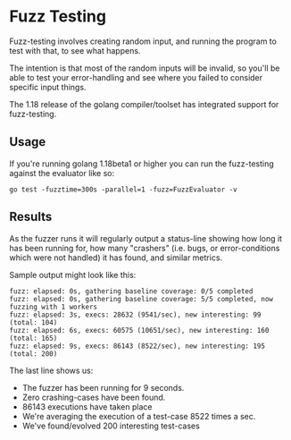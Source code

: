 # Fuzz Testing

Fuzz-testing involves creating random input, and running the program to test with that, to see what happens.

The intention is that most of the random inputs will be invalid, so you'll be able to test your error-handling and see where you failed to consider specific input things.

The 1.18 release of the golang compiler/toolset has integrated support for fuzz-testing.


## Usage

If you're running golang 1.18beta1 or higher you can run the fuzz-testing against the evaluator like so:

```
go test -fuzztime=300s -parallel=1 -fuzz=FuzzEvaluator -v
```


## Results

As the fuzzer runs it will regularly output a status-line showing how long it has been running for, how many "crashers" (i.e. bugs, or error-conditions which were not handled) it has found, and similar metrics.

Sample output might look like this:

```
fuzz: elapsed: 0s, gathering baseline coverage: 0/5 completed
fuzz: elapsed: 0s, gathering baseline coverage: 5/5 completed, now fuzzing with 1 workers
fuzz: elapsed: 3s, execs: 28632 (9541/sec), new interesting: 99 (total: 104)
fuzz: elapsed: 6s, execs: 60575 (10651/sec), new interesting: 160 (total: 165)
fuzz: elapsed: 9s, execs: 86143 (8522/sec), new interesting: 195 (total: 200)
```

The last line shows us:

* The fuzzer has been running for 9 seconds.
* Zero crashing-cases have been found.
* 86143 executions have taken place
* We're averaging the execution of a test-case 8522 times a sec.
* We've found/evolved 200 interesting test-cases
